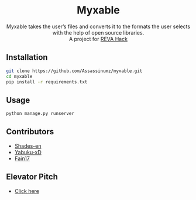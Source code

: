 <h1  align="center">Myxable</h1>

<p  align="center">
 Myxable takes the user’s files and converts it to the formats the user selects with the help of open source libraries.<br>
 A project for <a href="https://reva-hack-1.devfolio.co/" targer="_blank">REVA Hack</a>
</p>


## Installation


```bash
git clone https://github.com/Assassinumz/myxable.git
cd myxable
pip install -r requirements.txt
```

## Usage

```python
python manage.py runserver
```

## Contributors
* [Shades-en](https://github.com/Shades-en)
* [Yabuku-xD](https://github.com/Yabuku-xD)
* [Fain17](https://github.com/Fain17)

## Elevator Pitch
* [Click here](https://docs.google.com/document/d/1owS1tOwo0criu8h9gXEXoWe-EeiHZ91tRO6k3qKyLUg/edit?usp=sharing)

